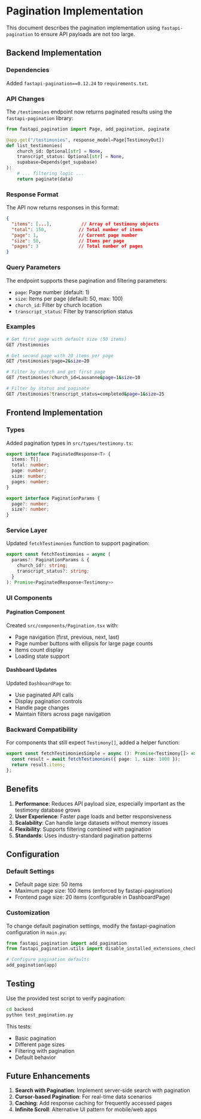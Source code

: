 # Pagination Implementation

This document describes the pagination implementation using `fastapi-pagination` to ensure API payloads are not too large.

## Backend Implementation

### Dependencies

Added `fastapi-pagination==0.12.24` to `requirements.txt`.

### API Changes

The `/testimonies` endpoint now returns paginated results using the `fastapi-pagination` library:

```python
from fastapi_pagination import Page, add_pagination, paginate

@app.get("/testimonies", response_model=Page[TestimonyOut])
def list_testimonies(
    church_id: Optional[str] = None,
    transcript_status: Optional[str] = None,
    supabase=Depends(get_supabase)
):
    # ... filtering logic ...
    return paginate(data)
```

### Response Format

The API now returns responses in this format:

```json
{
  "items": [...],           // Array of testimony objects
  "total": 150,            // Total number of items
  "page": 1,               // Current page number
  "size": 50,              // Items per page
  "pages": 3               // Total number of pages
}
```

### Query Parameters

The endpoint supports these pagination and filtering parameters:

- `page`: Page number (default: 1)
- `size`: Items per page (default: 50, max: 100)
- `church_id`: Filter by church location
- `transcript_status`: Filter by transcription status

### Examples

```bash
# Get first page with default size (50 items)
GET /testimonies

# Get second page with 20 items per page
GET /testimonies?page=2&size=20

# Filter by church and get first page
GET /testimonies?church_id=Lausanne&page=1&size=10

# Filter by status and paginate
GET /testimonies?transcript_status=completed&page=1&size=25
```

## Frontend Implementation

### Types

Added pagination types in `src/types/testimony.ts`:

```typescript
export interface PaginatedResponse<T> {
  items: T[];
  total: number;
  page: number;
  size: number;
  pages: number;
}

export interface PaginationParams {
  page?: number;
  size?: number;
}
```

### Service Layer

Updated `fetchTestimonies` function to support pagination:

```typescript
export const fetchTestimonies = async (
  params?: PaginationParams & {
    church_id?: string;
    transcript_status?: string;
  }
): Promise<PaginatedResponse<Testimony>>
```

### UI Components

#### Pagination Component

Created `src/components/Pagination.tsx` with:
- Page navigation (first, previous, next, last)
- Page number buttons with ellipsis for large page counts
- Items count display
- Loading state support

#### Dashboard Updates

Updated `DashboardPage` to:
- Use paginated API calls
- Display pagination controls
- Handle page changes
- Maintain filters across page navigation

### Backward Compatibility

For components that still expect `Testimony[]`, added a helper function:

```typescript
export const fetchTestimoniesSimple = async (): Promise<Testimony[]> => {
  const result = await fetchTestimonies({ page: 1, size: 1000 });
  return result.items;
};
```

## Benefits

1. **Performance**: Reduces API payload size, especially important as the testimony database grows
2. **User Experience**: Faster page loads and better responsiveness
3. **Scalability**: Can handle large datasets without memory issues
4. **Flexibility**: Supports filtering combined with pagination
5. **Standards**: Uses industry-standard pagination patterns

## Configuration

### Default Settings

- Default page size: 50 items
- Maximum page size: 100 items (enforced by fastapi-pagination)
- Frontend page size: 20 items (configurable in DashboardPage)

### Customization

To change default pagination settings, modify the fastapi-pagination configuration in `main.py`:

```python
from fastapi_pagination import add_pagination
from fastapi_pagination.utils import disable_installed_extensions_check

# Configure pagination defaults
add_pagination(app)
```

## Testing

Use the provided test script to verify pagination:

```bash
cd backend
python test_pagination.py
```

This tests:
- Basic pagination
- Different page sizes
- Filtering with pagination
- Default behavior

## Future Enhancements

1. **Search with Pagination**: Implement server-side search with pagination
2. **Cursor-based Pagination**: For real-time data scenarios
3. **Caching**: Add response caching for frequently accessed pages
4. **Infinite Scroll**: Alternative UI pattern for mobile/web apps
